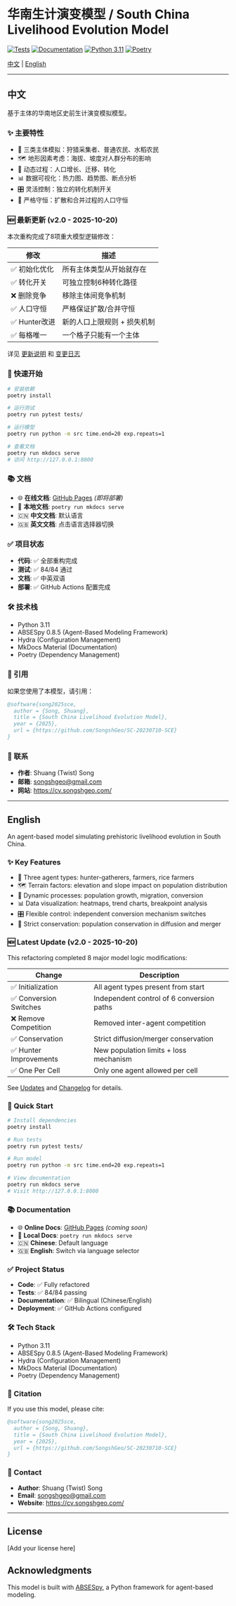 # 华南生计演变模型 / South China Livelihood Evolution Model

[![Tests](https://github.com/SongshGeo/SC-20230710-SCE/actions/workflows/test.yml/badge.svg)](https://github.com/SongshGeo/SC-20230710-SCE/actions/workflows/test.yml)
[![Documentation](https://github.com/SongshGeo/SC-20230710-SCE/actions/workflows/gh_page.yml/badge.svg)](https://github.com/SongshGeo/SC-20230710-SCE/actions/workflows/gh_page.yml)
[![Python 3.11](https://img.shields.io/badge/python-3.11-blue.svg)](https://www.python.org/downloads/)
[![Poetry](https://img.shields.io/badge/poetry-managed-blue)](https://python-poetry.org/)

[中文](#中文) | [English](#english)

---

## 中文

基于主体的华南地区史前生计演变模拟模型。

### ✨ 主要特性

- 🏹 三类主体模拟：狩猎采集者、普通农民、水稻农民
- 🗺️ 地形因素考虑：海拔、坡度对人群分布的影响
- 🔄 动态过程：人口增长、迁移、转化
- 📊 数据可视化：热力图、趋势图、断点分析
- 🎛️ 灵活控制：独立的转化机制开关
- 📐 严格守恒：扩散和合并过程的人口守恒

### 🆕 最新更新 (v2.0 - 2025-10-20)

本次重构完成了8项重大模型逻辑修改：

| 修改 | 描述 |
|------|------|
| ✅ 初始化优化 | 所有主体类型从开始就存在 |
| ✅ 转化开关 | 可独立控制6种转化路径 |
| ❌ 删除竞争 | 移除主体间竞争机制 |
| ✅ 人口守恒 | 严格保证扩散/合并守恒 |
| ✅ Hunter改进 | 新的人口上限规则 + 损失机制 |
| ✅ 每格唯一 | 一个格子只能有一个主体 |

详见 [更新说明](docs/UPDATES.md) 和 [变更日志](docs/tech/changelog_v2.md)

### 🚀 快速开始

```bash
# 安装依赖
poetry install

# 运行测试
poetry run pytest tests/

# 运行模型
poetry run python -m src time.end=20 exp.repeats=1

# 查看文档
poetry run mkdocs serve
# 访问 http://127.0.0.1:8000
```

### 📚 文档

- 🌐 **在线文档**: [GitHub Pages](https://songshgeo.github.io/SC-20230710-SCE/) *(即将部署)*
- 📖 **本地文档**: `poetry run mkdocs serve`
- 🇨🇳 **中文文档**: 默认语言
- 🇬🇧 **英文文档**: 点击语言选择器切换

### ✅ 项目状态

- **代码**: ✅ 全部重构完成
- **测试**: ✅ 84/84 通过
- **文档**: ✅ 中英双语
- **部署**: ✅ GitHub Actions 配置完成

### 🛠️ 技术栈

- Python 3.11
- ABSESpy 0.8.5 (Agent-Based Modeling Framework)
- Hydra (Configuration Management)
- MkDocs Material (Documentation)
- Poetry (Dependency Management)

### 📝 引用

如果您使用了本模型，请引用：

```bibtex
@software{song2025sce,
  author = {Song, Shuang},
  title = {South China Livelihood Evolution Model},
  year = {2025},
  url = {https://github.com/SongshGeo/SC-20230710-SCE}
}
```

### 📧 联系

- **作者**: Shuang (Twist) Song
- **邮箱**: songshgeo@gmail.com
- **网站**: https://cv.songshgeo.com/

---

## English

An agent-based model simulating prehistoric livelihood evolution in South China.

### ✨ Key Features

- 🏹 Three agent types: hunter-gatherers, farmers, rice farmers
- 🗺️ Terrain factors: elevation and slope impact on population distribution
- 🔄 Dynamic processes: population growth, migration, conversion
- 📊 Data visualization: heatmaps, trend charts, breakpoint analysis
- 🎛️ Flexible control: independent conversion mechanism switches
- 📐 Strict conservation: population conservation in diffusion and merger

### 🆕 Latest Update (v2.0 - 2025-10-20)

This refactoring completed 8 major model logic modifications:

| Change | Description |
|--------|-------------|
| ✅ Initialization | All agent types present from start |
| ✅ Conversion Switches | Independent control of 6 conversion paths |
| ❌ Remove Competition | Removed inter-agent competition |
| ✅ Conservation | Strict diffusion/merger conservation |
| ✅ Hunter Improvements | New population limits + loss mechanism |
| ✅ One Per Cell | Only one agent allowed per cell |

See [Updates](docs/UPDATES.en.md) and [Changelog](docs/tech/changelog_v2.en.md) for details.

### 🚀 Quick Start

```bash
# Install dependencies
poetry install

# Run tests
poetry run pytest tests/

# Run model
poetry run python -m src time.end=20 exp.repeats=1

# View documentation
poetry run mkdocs serve
# Visit http://127.0.0.1:8000
```

### 📚 Documentation

- 🌐 **Online Docs**: [GitHub Pages](https://songshgeo.github.io/SC-20230710-SCE/) *(coming soon)*
- 📖 **Local Docs**: `poetry run mkdocs serve`
- 🇨🇳 **Chinese**: Default language
- 🇬🇧 **English**: Switch via language selector

### ✅ Project Status

- **Code**: ✅ Fully refactored
- **Tests**: ✅ 84/84 passing
- **Documentation**: ✅ Bilingual (Chinese/English)
- **Deployment**: ✅ GitHub Actions configured

### 🛠️ Tech Stack

- Python 3.11
- ABSESpy 0.8.5 (Agent-Based Modeling Framework)
- Hydra (Configuration Management)
- MkDocs Material (Documentation)
- Poetry (Dependency Management)

### 📝 Citation

If you use this model, please cite:

```bibtex
@software{song2025sce,
  author = {Song, Shuang},
  title = {South China Livelihood Evolution Model},
  year = {2025},
  url = {https://github.com/SongshGeo/SC-20230710-SCE}
}
```

### 📧 Contact

- **Author**: Shuang (Twist) Song
- **Email**: songshgeo@gmail.com
- **Website**: https://cv.songshgeo.com/

---

## License

[Add your license here]

## Acknowledgments

This model is built with [ABSESpy](https://github.com/ABSESpy/ABSESpy), a Python framework for agent-based modeling.

